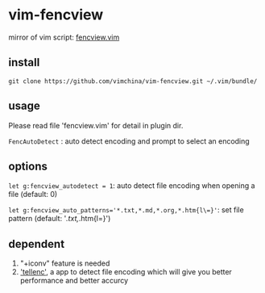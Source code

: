 # vim-fencview
mirror of vim script: [fencview.vim](http://www.vim.org/scripts/script.php?script_id=1708)

## install

`git clone https://github.com/vimchina/vim-fencview.git ~/.vim/bundle/`

## usage

Please read file 'fencview.vim' for detail in plugin dir.

`FencAutoDetect` : auto detect encoding and prompt to select an encoding

## options

`let g:fencview_autodetect = 1`: auto detect file encoding when opening a file (default: 0)

`let g:fencview_auto_patterns='*.txt,*.md,*.org,*.htm{l\=}'`: set file pattern (default: '*.txt,*.htm{l\=}')

## dependent

1. "+iconv" feature is needed
2. ['tellenc'](https://github.com/adah1972/tellenc), a app to detect file encoding which will give you better performance and better accurcy
